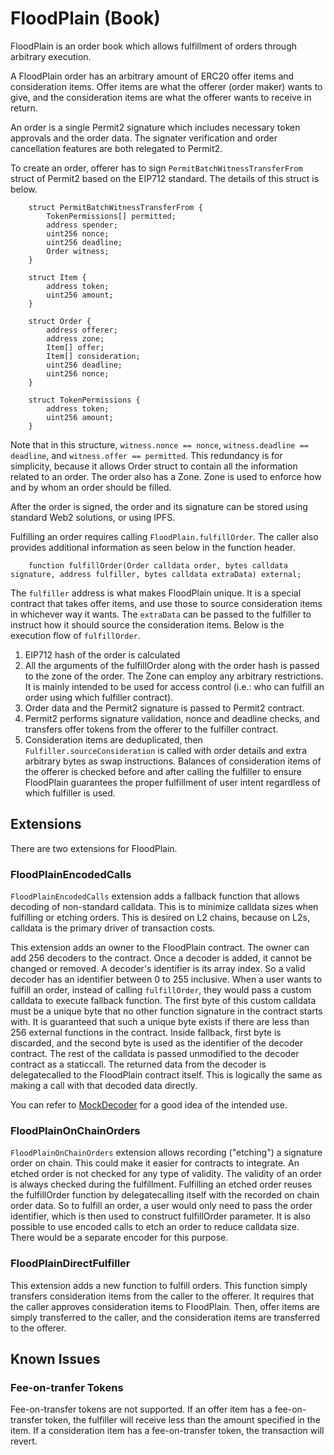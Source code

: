 # FloodPlain (Book)

FloodPlain is an order book which allows fulfillment of orders through arbitrary execution.

A FloodPlain order has an arbitrary amount of ERC20 offer items and consideration items. Offer items are what the offerer (order maker) wants to give, and the consideration items are what the offerer wants to receive in return.

An order is a single Permit2 signature which includes necessary token approvals and the order data. The signater verification and order cancellation features are both relegated to Permit2.

To create an order, offerer has to sign `PermitBatchWitnessTransferFrom` struct of Permit2 based on the EIP712 standard. The details of this struct is below.

```sol
    struct PermitBatchWitnessTransferFrom {
        TokenPermissions[] permitted;
        address spender;
        uint256 nonce;
        uint256 deadline;
        Order witness;
    }

    struct Item {
        address token;
        uint256 amount;
    }

    struct Order {
        address offerer;
        address zone;
        Item[] offer;
        Item[] consideration;
        uint256 deadline;
        uint256 nonce;
    }

    struct TokenPermissions {
        address token;
        uint256 amount;
    }
```

Note that in this structure, `witness.nonce == nonce`, `witness.deadline == deadline`, and `witness.offer == permitted`. This redundancy is for simplicity, because it allows Order struct to contain all the information related to an order. The order also has a Zone. Zone is used to enforce how and by whom an order should be filled.

After the order is signed, the order and its signature can be stored using standard Web2 solutions, or using IPFS.

Fulfilling an order requires calling `FloodPlain.fulfillOrder`. The caller also provides additional information as seen below in the function header.

```sol
    function fulfillOrder(Order calldata order, bytes calldata signature, address fulfiller, bytes calldata extraData) external;
```

The `fulfiller` address is what makes FloodPlain unique. It is a special contract that takes offer items, and use those to source consideration items in whichever way it wants. The `extraData` can be passed to the fulfiller to instruct how it should source the consideration items. Below is the execution flow of `fulfillOrder`.

1. EIP712 hash of the order is calculated
2. All the arguments of the fulfillOrder along with the order hash is passed to the zone of the order. The Zone can employ any arbitrary restrictions. It is mainly intended to be used for access control (i.e.: who can fulfill an order using which fulfiller contract).
3. Order data and the Permit2 signature is passed to Permit2 contract.
4. Permit2 performs signature validation, nonce and deadline checks, and transfers offer tokens from the offerer to the fulfiller contract.
5. Consideration items are deduplicated, then `Fulfiller.sourceConsideration` is called with order details and extra arbitrary bytes as swap instructions. Balances of consideration items of the offerer is checked before and after calling the fulfiller to ensure FloodPlain guarantees the proper fulfillment of user intent regardless of which fulfiller is used.

## Extensions

There are two extensions for FloodPlain.

### FloodPlainEncodedCalls

`FloodPlainEncodedCalls` extension adds a fallback function that allows decoding of non-standard calldata. This is to minimize calldata sizes when fulfilling or etching orders. This is desired on L2 chains, because on L2s, calldata is the primary driver of transaction costs.

This extension adds an owner to the FloodPlain contract. The owner can add 256 decoders to the contract. Once a decoder is added, it cannot be changed or removed. A decoder's identifier is its array index. So a valid decoder has an identifier between 0 to 255 inclusive. When a user wants to fulfill an order, instead of calling `fulfillOrder`, they would pass a custom calldata to execute fallback function. The first byte of this custom calldata must be a unique byte that no other function signature in the contract starts with. It is guaranteed that such a unique byte exists if there are less than 256 external functions in the contract. Inside fallback, first byte is discarded, and the second byte is used as the identifier of the decoder contract. The rest of the calldata is passed unmodified to the decoder contract as a staticcall. The returned data from the decoder is delegatecalled to the FloodPlain contract itself. This is logically the same as making a call with that decoded data directly.

You can refer to [MockDecoder](test/flood-plain/utils/MockDecoder.sol) for a good idea of the intended use.

### FloodPlainOnChainOrders

`FloodPlainOnChainOrders` extension allows recording ("etching") a signature order on chain. This could make it easier for contracts to integrate. An etched order is not checked for any type of validity. The validity of an order is always checked during the fulfillment. Fulfilling an etched order reuses the fulfillOrder function by delegatecalling itself with the recorded on chain order data. So to fulfill an order, a user would only need to pass the order identifier, which is then used to construct fulfillOrder parameter. It is also possible to use encoded calls to etch an order to reduce calldata size. There would be a separate encoder for this purpose.

### FloodPlainDirectFulfiller

This extension adds a new function to fulfill orders. This function simply transfers consideration items from the caller to the offerer. It requires that the caller approves consideration items to FloodPlain. Then, offer items are simply transferred to the caller, and the consideration items are transferred to the offerer.

## Known Issues

### Fee-on-tranfer Tokens

Fee-on-transfer tokens are not supported. If an offer item has a fee-on-transfer token, the fulfiller will receive less than the amount specified in the item. If a consideration item has a fee-on-transfer token, the transaction will revert.
